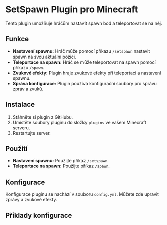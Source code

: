 # SetSpawn Plugin pro Minecraft

Tento plugin umožňuje hráčům nastavit spawn bod a teleportovat se na něj.

## Funkce

* **Nastavení spawnu:** Hráč může pomocí příkazu `/setspawn` nastavit spawn na svou aktuální pozici.
* **Teleportace na spawn:** Hráč se může teleportovat na spawn pomocí příkazu `/spawn`.
* **Zvukové efekty:** Plugin hraje zvukové efekty při teleportaci a nastavení spawnu.
* **Správa konfigurace:** Plugin používá konfigurační soubory pro správu zpráv a zvuků.

## Instalace

1. Stáhněte si plugin z GitHubu.
2. Umístěte soubory pluginu do složky `plugins` ve vašem Minecraft serveru.
3. Restartujte server.

## Použití

* **Nastavení spawnu:** Použijte příkaz `/setspawn`.
* **Teleportace na spawn:** Použijte příkaz `/spawn`.

## Konfigurace

Konfigurace pluginu se nachází v souboru `config.yml`.  Můžete zde upravit zprávy a zvukové efekty.

## Příklady konfigurace
